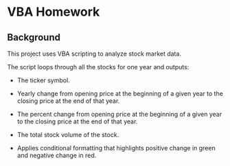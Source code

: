 # VBA Homework

## Background

This project uses VBA scripting to analyze stock market data.

The script loops through all the stocks for one year and outputs: 

  * The ticker symbol.

  * Yearly change from opening price at the beginning of a given year to the closing price at the end of that year.

  * The percent change from opening price at the beginning of a given year to the closing price at the end of that year.

  * The total stock volume of the stock.

  * Applies conditional formatting that highlights positive change in green and negative change in red.


